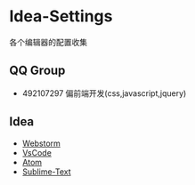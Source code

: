 # Idea-Settings
各个编辑器的配置收集

## QQ Group
*	492107297 偏前端开发(css,javascript,jquery)

## Idea
- [Webstorm](./Webstorm.md)
- [VsCode](./VsCode.md)
- [Atom](./Atom.md)
- [Sublime-Text](/jikeytang/sublime-text)
